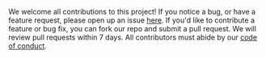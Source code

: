 We welcome all contributions to this project! If you notice a bug, or have a feature request, please open up an issue [here](https://github.com/UBC-MDS/dsci-522-group-24/issues). If you'd like to contribute a feature or bug fix, you can fork our repo and submit a pull request. We will review pull requests within 7 days. All contributors must abide by our [code of conduct](https://github.com/UBC-MDS/dsci-522-group-24/blob/main/code-of-conduct.md).
